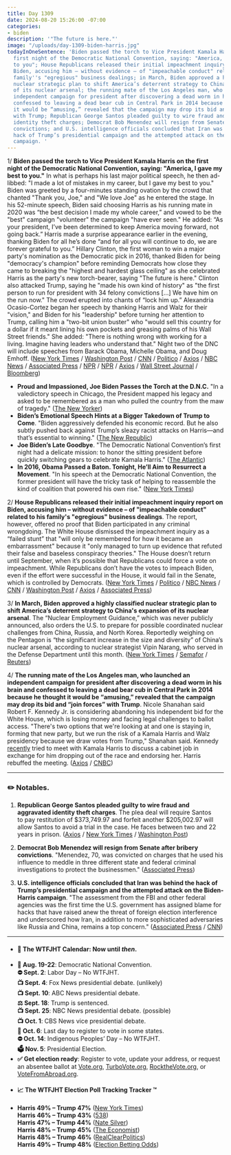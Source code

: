 ```yaml
---
title: Day 1309
date: 2024-08-20 15:26:00 -07:00
categories:
- biden
description: '"The future is here."'
image: "/uploads/day-1309-biden-harris.jpg"
todayInOneSentence: 'Biden passed the torch to Vice President Kamala Harris on the
  first night of the Democratic National Convention, saying: "America, I gave my best
  to you"; House Republicans released their initial impeachment inquiry report on
  Biden, accusing him – without evidence – of "impeachable conduct" related to his
  family''s "egregious" business dealings; in March, Biden approved a highly classified
  nuclear strategic plan to shift America’s deterrent strategy to China''s expansion
  of its nuclear arsenal; the running mate of the Los Angeles man, who launched an
  independent campaign for president after discovering a dead worm in his brain and
  confessed to leaving a dead bear cub in Central Park in 2014 because he thought
  it would be “amusing,” revealed that the campaign may drop its bid and “join forces”
  with Trump; Republican George Santos pleaded guilty to wire fraud and aggravated
  identity theft charges; Democrat Bob Menendez will resign from Senate after bribery
  convictions; and U.S. intelligence officials concluded that Iran was behind the
  hack of Trump’s presidential campaign and the attempted attack on the Biden-Harris
  campaign. '
---
```


1/ **Biden passed the torch to Vice President Kamala Harris on the first night of the Democratic National Convention, saying: "America, I gave my best to you."** In what is perhaps his last major political speech, he then ad-libbed: "I made a lot of mistakes in my career, but I gave my best to you." Biden was greeted by a four-minutes standing ovation by the crowd that chanted "Thank you, Joe," and "We love Joe" as he entered the stage. In his 52-minute speech, Biden said choosing Harris as his running mate in 2020 was “the best decision I made my whole career,” and vowed to be the "best" campaign "volunteer" the campaign "have ever seen." He added: “As your president, I’ve been determined to keep America moving forward, not going back.” Harris made a surprise appearance earlier in the evening, thanking Biden for all he’s done “and for all you will continue to do, we are forever grateful to you.” Hillary Clinton, the first woman to win a major party's nomination as the Democratic pick in 2016, thanked Biden for being "democracy's champion" before reminding Democrats how close they came to breaking the "highest and hardest glass ceiling" as she celebrated Harris as the party's new torch-bearer, saying "The future is here." Clinton also attacked Trump, saying he "made his own kind of history" as "the first person to run for president with 34 felony convictions [...] We have him on the run now." The crowd erupted into chants of “lock him up.” Alexandria Ocasio-Cortez began her speech by thanking Harris and Walz for their "vision," and Biden for his "leadership" before turning her attention to Trump, calling him a "two-bit union buster" who "would sell this country for a dollar if it meant lining his own pockets and greasing palms of his Wall Street friends." She added: "There is nothing wrong with working for a living. Imagine having leaders who understand that." Night two of the DNC will include speeches from Barack Obama, Michelle Obama, and Doug Emhoff. ([New York Times](https://www.nytimes.com/2024/08/19/us/politics/biden-democratic-national-convention-speech.html) / [Washington Post](https://www.washingtonpost.com/politics/2024/08/20/joe-biden-speech-dnc/) / [CNN](https://www.cnn.com/2024/08/20/politics/biden-speech-analysis/index.html) / [Politico](https://www.politico.com/live-updates/2024/08/19/dnc-live-updates-coverage/biden-directs-00174918) / [Axios](https://www.axios.com/2024/08/20/hillary-clinton-trump-harris-dnc) / [NBC News](https://www.nbcnews.com/politics/joe-biden/dnc-biden-speech-harris-2024-election-rcna165258) / [Associated Press](https://apnews.com/live/updates-democratic-national-convention-harris-walz) / [NPR](https://www.npr.org/2024/08/19/g-s1-17838/alexandria-ocasio-cortez-democratic-national-convention) / [NPR](https://www.npr.org/2024/08/20/nx-s1-5081656/dnc-biden-clinton-harris-for-the-people-democrats-convention-chicago-2024-election) / [Axios](https://www.axios.com/2024/08/20/biden-speech-dnc-harris-chicago) / [Wall Street Journal](https://www.wsj.com/politics/elections/barack-obama-dnc-speech-kamala-harris-election-2024-fb851a40) / [Bloomberg](https://www.bloomberg.com/news/articles/2024-08-19/democrats-start-convention-with-biden-passing-torch-to-harris))

* **Proud and Impassioned, Joe Biden Passes the Torch at the D.N.C.** "In a valedictory speech in Chicago, the President mapped his legacy and asked to be remembered as a man who pulled the country from the maw of tragedy." ([The New Yorker](https://www.newyorker.com/culture/the-lede/proud-and-impassioned-biden-passes-the-torch))
* **Biden’s Emotional Speech Hints at a Bigger Takedown of Trump to Come**. "Biden aggressively defended his economic record. But he also subtly pushed back against Trump’s sleazy racist attacks on Harris—and that’s essential to winning." ([The New Republic](https://newrepublic.com/article/185070/biden-speech-harris-takedown-trump))
* **Joe Biden’s Late Goodbye**. "The Democratic National Convention’s first night had a delicate mission: to honor the sitting president before quickly switching gears to celebrate Kamala Harris." ([The Atlantic](https://www.theatlantic.com/politics/archive/2024/08/joe-biden-convention-speech/679519/))
* **In 2016, Obama Passed a Baton. Tonight, He’ll Aim to Resurrect a Movement**. "In his speech at the Democratic National Convention, the former president will have the tricky task of helping to reassemble the kind of coalition that powered his own rise." ([New York Times](https://www.nytimes.com/2024/08/20/us/politics/obama-dnc-harris.html))

2/ **House Republicans released their initial impeachment inquiry report on Biden, accusing him – without evidence – of "impeachable conduct" related to his family's "egregious" business dealings**. The report, however, offered no proof that Biden participated in any criminal wrongdoing. The White House dismissed the impeachment inquiry as a “failed stunt” that "will only be remembered for how it became an embarrassment" because it "only managed to turn up evidence that refuted their false and baseless conspiracy theories." The House doesn’t return until September, when it’s possible that Republicans could force a vote on impeachment. While Republicans don’t have the votes to impeach Biden, even if the effort were successful in the House, it would fail in the Senate, which is controlled by Democrats. ([New York Times](https://www.nytimes.com/2024/08/19/us/politics/republican-impeachment-report-biden.html) / [Politico](https://www.politico.com/news/2024/08/19/biden-impeachment-congress-gop-00174553) / [NBC News](https://www.nbcnews.com/politics/congress/gop-led-house-committees-release-lengthy-report-alleging-president-bid-rcna166954) / [CNN](https://www.cnn.com/2024/08/19/politics/biden-impeachment-report-released/) / [Washington Post](https://www.washingtonpost.com/politics/2024/08/19/republican-impeachment-probe-ends-way-it-began-with-nothing/) / [Axios](https://www.axios.com/2024/08/19/biden-impeachment-report-house-gop-republicans) / [Associated Press](https://apnews.com/article/house-republicans-joe-biden-impeachment-0659ac1d6bca42332647fddd0f9150fb))

3/ **In March, Biden approved a highly classified nuclear strategic plan to shift America’s deterrent strategy to China's expansion of its nuclear arsenal**. The “Nuclear Employment Guidance,” which was never publicly announced, also orders the U.S. to prepare for possible coordinated nuclear challenges from China, Russia, and North Korea. Reportedly weighing on the Pentagon is “the significant increase in the size and diversity” of China’s nuclear arsenal, according to nuclear strategist Vipin Narang, who served in the Defense Department until this month. ([New York Times](https://www.nytimes.com/2024/08/20/us/politics/biden-nuclear-china-russia.html) / [Semafor](https://www.semafor.com/article/08/20/2024/biden-refocused-us-nuclear-strategy-on-china-threat-report) / [Reuters](https://www.reuters.com/world/biden-approved-secret-nuclear-strategy-focusing-chinese-threat-new-york-times-2024-08-20/))
 
4/ **The running mate of the Los Angeles man, who launched an independent campaign for president after discovering a dead worm in his brain and confessed to leaving a dead bear cub in Central Park in 2014 because he thought it would be “amusing,” revealed that the campaign may drop its bid and “join forces” with Trump**. Nicole Shanahan said Robert F. Kennedy Jr. is considering abandoning his independent bid for the White House, which is losing money and facing legal challenges to ballot access. "There's two options that we're looking at and one is staying in, forming that new party, but we run the risk of a Kamala Harris and Walz presidency because we draw votes from Trump," Shanahan said. Kennedy [recently](https://whatthefuckjusthappenedtoday.com/2024/08/15/day-1304/#5-robert-f-kennedy-jr-tried-to-meet) tried to meet with Kamala Harris to discuss a cabinet job in exchange for him dropping out of the race and endorsing her. Harris rebuffed the meeting. ([Axios](https://www.axios.com/2024/08/20/rfk-jr-nicole-shanahan-2024) / [CNBC](https://www.cnbc.com/2024/08/20/rfk-jr-campaign-trump-alliance-shanahan.html))


---

### ✏️ Notables.

1. **Republican George Santos pleaded guilty to wire fraud and aggravated identity theft charges**. The plea deal will require Santos to pay restitution of $373,749.97 and forfeit another $205,002.97 will allow Santos to avoid a trial in the case. He faces between two and 22 years in prison. ([Axios](https://www.axios.com/2024/08/19/george-santos-plea-deal-fraud-case-guilty) / [New York Times](https://www.nytimes.com/2024/08/19/nyregion/george-santos-guilty-plea-court.html) / [Washington Post](https://www.washingtonpost.com/national-security/2024/08/19/george-santos-guilty-plea-fraud/))

2. **Democrat Bob Menendez will resign from Senate after bribery convictions**. "Menendez, 70, was convicted on charges that he used his influence to meddle in three different state and federal criminal investigations to protect the businessmen." ([Associated Press](https://apnews.com/article/bob-menendez-new-jersey-senate-resignation-9941e49020a032da3861f5f5cf118ec2))

3.  **U.S. intelligence officials concluded that Iran was behind the hack of Trump’s presidential campaign and the attempted attack on the Biden-Harris campaign**. "The assessment from the FBI and other federal agencies was the first time the U.S. government has assigned blame for hacks that have raised anew the threat of foreign election interference and underscored how Iran, in addition to more sophisticated adversaries like Russia and China, remains a top concern." ([Associated Press](https://apnews.com/article/iran-fbi-trump-intelligence-community-52641cd66412d7c01d73876acab3d989) / [CNN](https://www.cnn.com/2024/08/19/politics/us-concludes-iran-behind-trump-biden-harris-hacking/index.html))

---

* #### 📅 The WTFJHT Calendar: Now until *then*. 
* **🫏 Aug. 19-22**: Democratic National Convention. \
**⛔️ Sept. 2**: Labor Day – No WTFJHT. \
**📺 Sept. 4**: Fox News presidential debate. (unlikely) \
**📺 Sept. 10**: ABC News presidential debate. \
**⚖️ Sept. 18**: Trump is sentenced. \
**📺 Sept. 25**: NBC News presidential debate. (possible) \
**📺 Oct. 1**: CBS News vice presidential debate. \
**📆 Oct. 6**: Last day to register to vote in some states. \
**⛔️ Oct. 14**: Indigenous Peoples’ Day – No WTFJHT. \
**🗳️ Nov. 5**: Presidential Election.
* **✅ Get election ready**: Register to vote, update your address, or request an absentee ballot at [Vote.org](https://www.vote.org/), [TurboVote.org](https://turbovote.org/), [RocktheVote.org](https://www.rockthevote.org/), or [VoteFromAbroad.org](https://www.votefromabroad.org/).
* #### 📈 The WTFJHT Election Poll Tracking Tracker ™️
* **Harris 49% – Trump 47%** ([New York Times](https://www.nytimes.com/interactive/2024/us/elections/polls-president.html)) \
**Harris 46% – Trump 43%** ([538](https://projects.fivethirtyeight.com/polls/president-general/2024/national/)) \
**Harris 47% – Trump 44%** ([Nate Silver](https://www.natesilver.net/p/nate-silver-2024-president-election-polls-model)) \
**Harris 48% – Trump 45%** ([The Economist](https://www.economist.com/interactive/us-2024-election/trump-harris-polls)) \
**Harris 48% – Trump 46%** ([RealClearPolitics](https://www.realclearpolling.com/polls/president/general/2024/trump-vs-harris)) \
**Harris 49% – Trump 48%** ([Election Betting Odds](https://www.electionbettingodds.com/))
